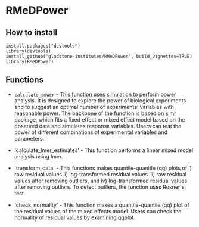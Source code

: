 # RMeDPower

## How to install
```
install.packages("devtools")
library(devtools)
install_github('gladstone-institutes/RMeDPower', build_vignettes=TRUE)
library(RMeDPower)
```

## Functions

* `calculate_power` - This function uses simulation to perform power analysis. It is designed to explore the power of biological experiments and to suggest an optimal number of experimental variables with reasonable power. The backbone of the function is based on [simr](https://cran.r-project.org/web/packages/simr/index.html) package, which fits a fixed effect or mixed effect model based on the observed data and simulates response variables. Users can test the power of different combinations of experimental variables and parameters.

* 'calculate_lmer_estimates' - This function performs a linear mixed model analysis using lmer.

* 'transform_data' - This functions makes quantile-quanitle (qq) plots of i) raw residual values ii) log-transformed residual values iii) raw residual values after removing outliers, and iv) log-transformed residual values after removing outliers. To detect outliers, the function uses Rosner's test.

* 'check_normality' - This function makes a quantile-quantile (qq) plot of the residual values of the mixed effects model. Users can check the normality of residual values by examining qqplot.
